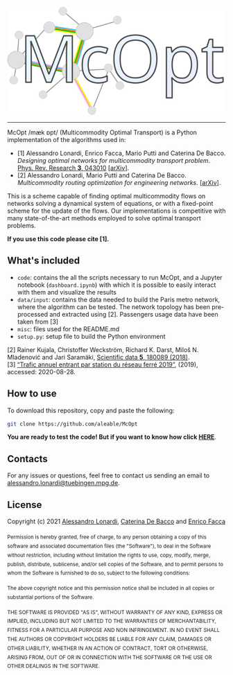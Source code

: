 ![alt text](https://github.com/aleable/McOpt/blob/main/misc/logo.svg)

___

McOpt /mæk ɒpt/ (Multicommodity Optimal Transport) is a Python implementation of the algorithms used in:

- [1] Alessandro Lonardi, Enrico Facca, Mario Putti and Caterina De Bacco. <i>Designing optimal networks for multicommodity transport problem</i>. <a href="https://journals.aps.org/prresearch/abstract/10.1103/PhysRevResearch.3.043010">Phys. Rev. Research <b>3</b>, 043010</a> [<a href="https://arxiv.org/abs/2010.14377">arXiv</a>].
- [2] Alessandro Lonardi, Mario Putti and Caterina De Bacco. <i>Multicommodity routing optimization for engineering networks</i>. [<a href="https://arxiv.org/abs/2110.06171">arXiv</a>].

This is a scheme capable of finding optimal multicommodity flows on networks solving a dynamical system of equations, or with a fixed-point scheme for the update of the flows. Our implementations is competitive with many state-of-the-art methods employed to solve optimal transport problems.

**If you use this code please cite [1].**

## What's included

- ```code```: contains the all the scripts necessary to run McOpt, and a Jupyter notebook (```dashboard.ipynb```) with which it is possible to easily interact with them and visualize the results
- ```data/input```: contains the data needed to build the Paris metro network, where the algorithm can be tested. The network topology has been pre-processed and extracted using [2]. Passengers usage data have been taken from [3]
- ```misc```: files used for the README.md
- ```setup.py```: setup file to build the Python environment

[2] Rainer Kujala, Christoffer Weckström, Richard K. Darst, Miloš N. Mladenović and Jari Saramäki, <a href="https://www.nature.com/articles/sdata201889">Scientific data <b>5</b>, 180089 (2018)</a>.<br/>
[3]  <a href="https://data.ratp.fr/explore/dataset/trafic-annuel-entrant-par-station-du-reseau-ferre-2019/information/"> “Trafic annuel entrant par station du réseau ferré 2019”</a>, (2019), accessed: 2020-08-28.

## How to use

To download this repository, copy and paste the following:

```bash
git clone https://github.com/aleable/McOpt
```


**You are ready to test the code! But if you want to know how click [HERE](https://github.com/aleable/McOpt/tree/main/code)**.

## Contacts

For any issues or questions, feel free to contact us sending an email to <a href="alessandro.lonardi@tuebingen.mpg.de">alessandro.lonardi@tuebingen.mpg.de</a>.

## License

Copyright (c) 2021 <a href="https://aleable.github.io/">Alessandro Lonardi</a>, <a href="https://www.cdebacco.com/">Caterina De Bacco</a> and <a href="https://enricofacca.github.io/">Enrico Facca</a>

<sub>Permission is hereby granted, free of charge, to any person obtaining a copy of this software and associated documentation files (the "Software"), to deal in the Software without restriction, including without limitation the rights to use, copy, modify, merge, publish, distribute, sublicense, and/or sell copies of the Software, and to permit persons to whom the Software is furnished to do so, subject to the following conditions:</sub>

<sub>The above copyright notice and this permission notice shall be included in all copies or substantial portions of the Software.</sub>

<sub>THE SOFTWARE IS PROVIDED "AS IS", WITHOUT WARRANTY OF ANY KIND, EXPRESS OR IMPLIED, INCLUDING BUT NOT LIMITED TO THE WARRANTIES OF MERCHANTABILITY, FITNESS FOR A PARTICULAR PURPOSE AND NON INFRINGEMENT. IN NO EVENT SHALL THE AUTHORS OR COPYRIGHT HOLDERS BE LIABLE FOR ANY CLAIM, DAMAGES OR OTHER LIABILITY, WHETHER IN AN ACTION OF CONTRACT, TORT OR OTHERWISE, ARISING FROM, OUT OF OR IN CONNECTION WITH THE SOFTWARE OR THE USE OR OTHER DEALINGS IN THE SOFTWARE.</sub>
